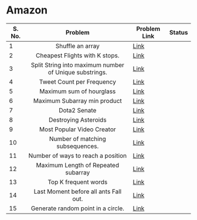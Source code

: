 # Amazon

| S. No. | Problem | Problem Link | Status |
| ------ |:---:| --- | --- |
| 1 | Shuffle an array | [Link](https://leetcode.com/problems/shuffle-an-array/) | |
| 2 | Cheapest Flights with K stops. | [Link](https://leetcode.com/problems/cheapest-flights-within-k-stops/) | |
| 3 | Split String into maximum number of Unique substrings. | [Link](https://leetcode.com/problems/split-a-string-into-the-max-number-of-unique-substrings/) | |
| 4 | Tweet Count per Frequency | [Link](https://leetcode.com/problems/tweet-counts-per-frequency/) | |
| 5 | Maximum sum of hourglass | [Link](https://leetcode.com/problems/maximum-sum-of-an-hourglass/) | |
| 6 | Maximum Subarray min product | [Link](https://leetcode.com/problems/maximum-subarray-min-product/) | |
| 7 | Dota2 Senate | [Link](https://leetcode.com/problems/dota2-senate/) | |
| 8 | Destroying Asteroids | [Link](https://leetcode.com/problems/destroying-asteroids/) | |
| 9 | Most Popular Video Creator | [Link](https://leetcode.com/problems/most-popular-video-creator/) | |
| 10 | Number of matching subsequences. | [Link](https://leetcode.com/problems/number-of-matching-subsequences/) | |
| 11 | Number of ways to reach a position | [Link](https://leetcode.com/problems/number-of-ways-to-reach-a-position-after-exactly-k-steps/) | |
| 12 | Maximum Length of Repeated subarray | [Link](https://leetcode.com/problems/maximum-length-of-repeated-subarray/) | |
| 13 | Top K frequent words | [Link](https://leetcode.com/problems/top-k-frequent-words/) | |
| 14 | Last Moment before all ants Fall out. | [Link](https://leetcode.com/problems/last-moment-before-all-ants-fall-out-of-a-plank/) | |
| 15 | Generate random point in a circle. | [Link](https://leetcode.com/problems/generate-random-point-in-a-circle/) | |


